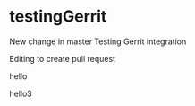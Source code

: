 testingGerrit
=============
New change in master
Testing Gerrit integration

Editing to create pull request


hello

hello3
